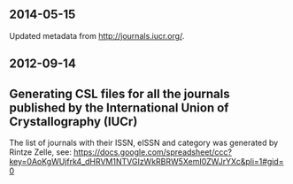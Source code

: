 ## 2014-05-15

Updated metadata from http://journals.iucr.org/.

## 2012-09-14

## Generating CSL files for all the journals published by the International Union of Crystallography (IUCr)

The list of journals with their ISSN, eISSN and category was generated by Rintze Zelle, see: https://docs.google.com/spreadsheet/ccc?key=0AoKgWUjfrk4_dHRVM1NTVGIzWkRBRW5XemI0ZWJrYXc&pli=1#gid=0
